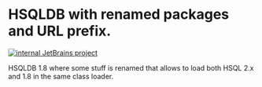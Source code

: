 HSQLDB with renamed packages and URL prefix.
=====

[![internal JetBrains project](https://jb.gg/badges/internal-flat-square.svg)](https://confluence.jetbrains.com/display/ALL/JetBrains+on+GitHub)

HSQLDB 1.8 where some stuff is renamed that allows to load both HSQL 2.x and 1.8 in the same class loader.

